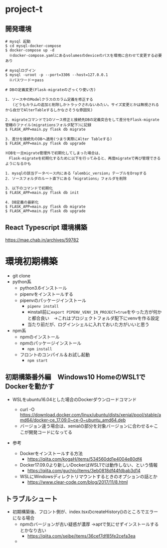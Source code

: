 # project-t

## 開発環境

```
# mysql 起動
$ cd mysql-docker-compose
$ docker-compose up -d
　※docker-compose.yamlにあるvolumesのdeviceのパスを環境に合わせて変更する必要あり

# mysqlログイン
$ mysql -uroot -p --port=3306 --host=127.0.0.1
　※パスワード＝pass

# DBの定義変更(Flask-migrateのざっくり使い方)

1. ソース中のModelクラスのカラム定義を修正する
　　(どうもカラムの追加と削除しかトラックされないみたい。サイズ変更とかは無視されるから自分でAlterTableするしかなさそうな雰囲気)

2. migrateコマンドで1のソース修正と接続先DBの定義突合をして差分をFlask-migrate管轄のファイル(migrationsフォルダ配下)に記録
$ FLASK_APP=main.py flask db migrate

3. 差分を接続先のDBへ適用(つまり実際にAlter Tableする)
$ FLASK_APP=main.py flask db upgrade

※DBを一旦migrate管理外で初期化してしまった場合は、
　Flask-migrateを初期化するために以下を行ってみると、再度migrateで再び管理できるようになるかも

1. mysqlの該当データベース内にある「alembic_version」テーブルをDropする
2. ソースフォルダのルート直下にある「migrations」フォルダを削除

3. 以下のコマンドで初期化
$ FLASK_APP=main.py flask db init

4. DB定義の最新化
$ FLASK_APP=main.py flask db migrate
$ FLASK_APP=main.py flask db upgrade

```

## React Typescript 環境構築
https://mae.chab.in/archives/59782

# 環境初期構築
- git clone
- python系
  - python3.6インストール
  - pipenvをインストールする
  - pipenvのパッケージインストール
    - `pipenv install`
    - ※install前に`export PIPENV_VENV_IN_PROJECT=true`をやった方が何かと都合良い　→これはプロジェクトフォルダ配下にvenvを作る設定
    - 当たり前だが、ログインシェルに入れておいた方がいいと思う
- npm系
  - npmのインストール
  - npmのパッケージインストール
    - `npm install`
  - フロントのコンパイル＆お試し起動
    - `npm start`

## 初期構築番外編　Windows10 HomeのWSL1で　Dockerを動かす
- WSLをubuntu16.04とした場合のDockerダウンロードコマンド
  - curl -O https://download.docker.com/linux/ubuntu/dists/xenial/pool/stable/amd64/docker-ce_17.09.0~ce-0~ubuntu_amd64.deb
  - バージョン違う場合は、xenialの部分を対象バージョンに合わせる←ここが開発コードになってる


- 参考
  - Dockerをインストールする方法
    - https://qiita.com/kogaH/items/534560dd1e4004e80df4
  - Docker17.09.0より新しいDockerはWSL1では動作しない、という情報
    - https://qiita.com/guchio/items/3eb0818df44fdbab3d14
  - WSLにWindowsディレクトリマウントするときのオプションの話とか
    - https://www.clear-code.com/blog/2017/11/8.html

## トラブルシュート
- 初期構築後、フロント側が、index.tsxのcreateHistory()のところでエラーになる場合
  - npmのバージョンが古い疑惑が濃厚 →aptで気にせずインストールするとかなり古い
    - https://qiita.com/seibe/items/36cef7df85fe2cefa3ea
  - 


